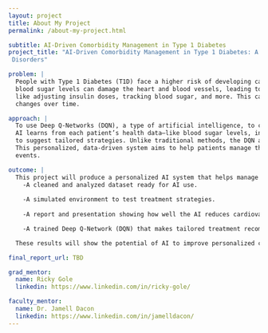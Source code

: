 ```yaml
---
layout: project
title: About My Project
permalink: /about-my-project.html

subtitle: AI-Driven Comorbidity Management in Type 1 Diabetes
project_title: "AI-Driven Comorbidity Management in Type 1 Diabetes: A Reinforcement Learning Approach for Thyroid, Celiac, and Cardiovascular 
 Disorders"

problem: |
  People with Type 1 Diabetes (T1D) face a higher risk of developing cardiovascular diseases like heart attacks and strokes. Over time, high 
  blood sugar levels can damage the heart and blood vessels, leading to complications. However, managing diabetes involves a lot of decisions— 
  like adjusting insulin doses, tracking blood sugar, and more. This can be tricky because every person’s body is different, and their health 
  changes over time.

approach: |
  To use Deep Q-Networks (DQN), a type of artificial intelligence, to create personalized treatment plans for people with Type 1 Diabetes. The 
  AI learns from each patient’s health data—like blood sugar levels, insulin use, heart health, and physical activity—and uses that information 
  to suggest tailored strategies. Unlike traditional methods, the DQN adapts over time, improving its recommendations as it receives new data. 
  This personalized, data-driven system aims to help patients manage their diabetes more effectively and reduce their risk of cardiovascular 
  events.

outcome: |
  This project will produce a personalized AI system that helps manage cardiovascular risk in Type 1 Diabetes patients. Key outcomes include:
    -A cleaned and analyzed dataset ready for AI use.
   
    -A simulated environment to test treatment strategies.
   
    -A report and presentation showing how well the AI reduces cardiovascular risk.

    -A trained Deep Q-Network (DQN) that makes tailored treatment recommendations.

  These results will show the potential of AI to improve personalized care and long-term health outcomes.

final_report_url: TBD

grad_mentor:
  name: Ricky Gole
  linkedin: https://www.linkedin.com/in/ricky-gole/

faculty_mentor:
  name: Dr. Jamell Dacon
  linkedin: https://www.linkedin.com/in/jamelldacon/
---
```

